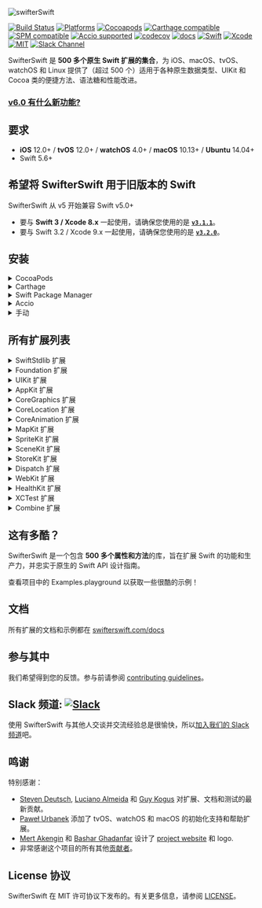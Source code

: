 <p align="left">
  <img src="https://cdn.rawgit.com/SwifterSwift/SwifterSwift/master/Assets/logo.svg" title="swifterSwift">
</p>

[![Build Status](https://github.com/SwifterSwift/SwifterSwift/workflows/SwifterSwift/badge.svg?branch=master)](https://github.com/SwifterSwift/SwifterSwift/actions)
[![Platforms](https://img.shields.io/badge/platforms-iOS%20%7C%20tvOS%20%7C%20macOS%20%7C%20watchOS%20%7C%20Linux-lightgrey.svg)](https://github.com/SwifterSwift/swifterSwift)
[![Cocoapods](https://img.shields.io/cocoapods/v/SwifterSwift.svg)](https://cocoapods.org/pods/SwifterSwift)
[![Carthage compatible](https://img.shields.io/badge/Carthage-Compatible-brightgreen.svg?style=flat)](https://github.com/Carthage/Carthage)
[![SPM compatible](https://img.shields.io/badge/SPM-Compatible-brightgreen.svg?style=flat)](https://swift.org/package-manager/)
[![Accio supported](https://img.shields.io/badge/Accio-supported-0A7CF5.svg?style=flat)](https://github.com/JamitLabs/Accio)
[![codecov](https://codecov.io/gh/SwifterSwift/SwifterSwift/branch/master/graph/badge.svg)](https://codecov.io/gh/SwifterSwift/SwifterSwift)
[![docs](http://swifterswift.com/docs/badge.svg)](http://swifterswift.com/docs)
[![Swift](https://img.shields.io/badge/Swift-5.6-orange.svg)](https://swift.org)
[![Xcode](https://img.shields.io/badge/Xcode-12.4-blue.svg)](https://developer.apple.com/xcode)
[![MIT](https://img.shields.io/badge/License-MIT-red.svg)](https://opensource.org/licenses/MIT)
[![Slack Channel](https://img.shields.io/badge/Slack-SwifterSwift-green.svg)](https://join.slack.com/t/swifterswift/shared_invite/zt-s6dl4g2e-R5V5baIawGpdUz2heShjiQ)

SwifterSwift 是 **500 多个原生 Swift 扩展的集合**，为 iOS、macOS、tvOS、watchOS 和 Linux 提供了（超过 500 个）适用于各种原生数据类型、UIKit 和 Cocoa 类的便捷方法、语法糖和性能改进。

### [v6.0 有什么新功能?](https://github.com/SwifterSwift/SwifterSwift/blob/master/CHANGELOG.md#v600)

## 要求

- **iOS** 12.0+ / **tvOS** 12.0+ / **watchOS** 4.0+ / **macOS** 10.13+ / **Ubuntu** 14.04+
- Swift 5.6+

## 希望将 SwifterSwift 用于旧版本的 Swift

SwifterSwift 从 v5 开始兼容 Swift v5.0+

- 要与 **Swift 3 / Xcode 8.x** 一起使用，请确保您使用的是 [**`v3.1.1`**](https://github.com/SwifterSwift/SwifterSwift/releases/tag/3.1.1)。
- 要与 Swift 3.2 / Xcode 9.x 一起使用，请确保您使用的是 [**`v3.2.0`**](https://github.com/SwifterSwift/SwifterSwift/releases/tag/3.2.0)。

## 安装

<details>
<summary>CocoaPods</summary>
</br>
<p>要使用 <a href="http://cocoapods.org">CocoaPods</a> 将 SwifterSwift 集成到您的 Xcode 项目，请在您的 <code>Podfile</code> 中设置:</p>
<h4>- 集成所有扩展（推荐）:</h4>
<pre><code class="ruby language-ruby">pod 'SwifterSwift'</code></pre>
<h4>- 仅集成 SwiftStdlib 扩展:</h4>
<pre><code class="ruby language-ruby">pod 'SwifterSwift/SwiftStdlib'</code></pre>
<h4>- 仅集成 Foundation 扩展:</h4>
<pre><code class="ruby language-ruby">pod 'SwifterSwift/Foundation'</code></pre>
<h4>- 仅集成 UIKit 扩展:</h4>
<pre><code class="ruby language-ruby">pod 'SwifterSwift/UIKit'</code></pre>
<h4>- 仅集成 AppKit 扩展:</h4>
<pre><code class="ruby language-ruby">pod 'SwifterSwift/AppKit'</code></pre>
<h4>- 仅集成 MapKit 扩展:</h4>
<pre><code class="ruby language-ruby">pod 'SwifterSwift/MapKit'</code></pre>
<h4>- 仅集成 CoreGraphics 扩展:</h4>
<pre><code class="ruby language-ruby">pod 'SwifterSwift/CoreGraphics'</code></pre>
<h4>- 仅集成 CoreLocation 扩展:</h4>
<pre><code class="ruby language-ruby">pod 'SwifterSwift/CoreLocation'</code></pre>
<h4>- 仅集成 SpriteKit 扩展:</h4>
<pre><code class="ruby language-ruby">pod 'SwifterSwift/SpriteKit'</code></pre>
<h4>- 仅集成 SceneKit 扩展:</h4>
<pre><code class="ruby language-ruby">pod 'SwifterSwift/SceneKit'</code></pre>
<h4>- 仅集成 StoreKit 扩展:</h4>
<pre><code class="ruby language-ruby">pod 'SwifterSwift/StoreKit'</code></pre>
<h4>- 仅集成 Dispatch 扩展:</h4>
<pre><code class="ruby language-ruby">pod 'SwifterSwift/Dispatch'</code></pre>
<h4>- 仅集成 WebKit 扩展:</h4>
<pre><code class="ruby language-ruby">pod 'SwifterSwift/WebKit'</code></pre>
<h4>- 仅集成 HealthKit 扩展:</h4>
<pre><code class="ruby language-ruby">pod 'SwifterSwift/HealthKit'</code></pre>
</details>

<details>
<summary>Carthage</summary>
</br>
<p>要使用 <a href="https://github.com/Carthage/Carthage">Carthage</a> 将 SwifterSwift 集成到您的 Xcode 项目中，请在您的 <code>Cartfile</code> 中设置:</p>
<pre><code class="ogdl language-ogdl">github "SwifterSwift/SwifterSwift" ~&gt; 6.0
</code></pre>
</details>

<details>
<summary>Swift Package Manager</summary>
</br>
<p>你可以使用 <a href="https://swift.org/package-manager">The Swift Package Manager</a> 来安装 SwifterSwift，请在你的 <code>Package.swift</code> 文件中添加正确的描述:</p>
<pre><code class="swift language-swift">import PackageDescription
let package = Package(
    name: "YOUR_PROJECT_NAME",
    targets: [],
    dependencies: [
        .package(url: "https://github.com/SwifterSwift/SwifterSwift.git", from: "6.0.0")
    ]
)
</code></pre>
<p>接下来，将 <code>SwifterSwift</code> 添加到您的 targets 依赖项中，如下所示:</p>
<pre><code class="swift language-swift">.target(
    name: "YOUR_TARGET_NAME",
    dependencies: [
        "SwifterSwift",
    ]
),</code></pre>
<p>然后运行 <code>swift package update</code>。</p>
<p>请注意，<a href="https://swift.org/package-manager">Swift Package Manager</a> 不支持为 iOS/tvOS/macOS/watchOS 应用程序编译 - 请参阅下一节中的 Accio。
</details>

<details>
<summary>Accio</summary>
<p><a href="https://github.com/JamitLabs/Accio">Accio</a> 是一个基于 SwiftPM 的依赖管理器，可以为 iOS/macOS/tvOS/watchOS 构建框架。因此，集成步骤与上述完全相同。一旦你的 <code>Package.swift</code> 文件被配置，你需要运行 <code>accio update</code> 而不是 <code>swift package update</code>。</p>
</details>

<details>
<summary>手动</summary>
</br>
<p>将 <a href="https://github.com/SwifterSwift/SwifterSwift/tree/master/Sources/SwifterSwift">SwifterSwift</a> 文件夹添加到您的 Xcode 项目以使用所有扩展或特定扩展。</p>
<p>对于您的 test targets，您还可以添加 <a href="https://github.com/SwifterSwift/SwifterSwift/tree/master/Tests/XCTest">XCTest</a> 文件夹。</p>
</details>

## 所有扩展列表

<details>
<summary>SwiftStdlib 扩展</summary>
</br>
<ul>
<li><a href="https://github.com/SwifterSwift/SwifterSwift/tree/master/Sources/SwifterSwift/SwiftStdlib/ArrayExtensions.swift"><code>Array extensions</code></a></li>
<li><a href="https://github.com/SwifterSwift/SwifterSwift/tree/master/Sources/SwifterSwift/SwiftStdlib/BidirectionalCollectionExtensions.swift"><code>BidirectionalCollection extensions</code></a></li>
<li><a href="https://github.com/SwifterSwift/SwifterSwift/tree/master/Sources/SwifterSwift/SwiftStdlib/BinaryFloatingPointExtensions.swift"><code>BinaryFloatingPoint extensions</code></a></li>
<li><a href="https://github.com/SwifterSwift/SwifterSwift/tree/master/Sources/SwifterSwift/SwiftStdlib/BoolExtensions.swift"><code>Bool extensions</code></a></li>
<li><a href="https://github.com/SwifterSwift/SwifterSwift/tree/master/Sources/SwifterSwift/SwiftStdlib/CharacterExtensions.swift"><code>Character extensions</code></a></li>
<li><a href="https://github.com/SwifterSwift/SwifterSwift/tree/master/Sources/SwifterSwift/SwiftStdlib/CollectionExtensions.swift"><code>Collection extensions</code></a></li>
<li><a href="https://github.com/SwifterSwift/SwifterSwift/tree/master/Sources/SwifterSwift/SwiftStdlib/ComparableExtensions.swift"><code>Comparable extensions</code></a></li>
<li><a href="https://github.com/SwifterSwift/SwifterSwift/tree/master/Sources/SwifterSwift/SwiftStdlib/DecodableExtensions.swift"><code>DecodableExtensions extensions</code></a></li>
<li><a href="https://github.com/SwifterSwift/SwifterSwift/tree/master/Sources/SwifterSwift/SwiftStdlib/DefaultStringInterpolationExtensions.swift"><code>DefaultStringInterpolationExtensions extensions</code></a></li>
<li><a href="https://github.com/SwifterSwift/SwifterSwift/tree/master/Sources/SwifterSwift/SwiftStdlib/DictionaryExtensions.swift"><code>Dictionary extensions</code></a></li>
<li><a href="https://github.com/SwifterSwift/SwifterSwift/tree/master/Sources/SwifterSwift/SwiftStdlib/DoubleExtensions.swift"><code>Double extensions</code></a></li>
<li><a href="https://github.com/SwifterSwift/SwifterSwift/tree/master/Sources/SwifterSwift/SwiftStdlib/FloatExtensions.swift"><code>Float extensions</code></a></li>
<li><a href="https://github.com/SwifterSwift/SwifterSwift/tree/master/Sources/SwifterSwift/SwiftStdlib/FloatingPointExtensions.swift"><code>FloatingPoint extensions</code></a></li>
<li><a href="https://github.com/SwifterSwift/SwifterSwift/tree/master/Sources/SwifterSwift/SwiftStdlib/IntExtensions.swift"><code>Int extensions</code></a></li>
<li><a href="https://github.com/SwifterSwift/SwifterSwift/tree/master/Sources/SwifterSwift/SwiftStdlib/OptionalExtensions.swift"><code>Optional extensions</code></a></li>
<li><a href="https://github.com/SwifterSwift/SwifterSwift/blob/master/Sources/SwifterSwift/SwiftStdlib/RangeReplaceableCollectionExtensions.swift"><code>RangeReplaceableCollection extensions</code></a></li>
<li><a href="https://github.com/SwifterSwift/SwifterSwift/tree/master/Sources/SwifterSwift/SwiftStdlib/SequenceExtensions.swift"><code>Sequence extensions</code></a></li>
<li><a href="https://github.com/SwifterSwift/SwifterSwift/tree/master/Sources/SwifterSwift/SwiftStdlib/SignedIntegerExtensions.swift"><code>SignedInteger extensions</code></a></li>
<li><a href="https://github.com/SwifterSwift/SwifterSwift/tree/master/Sources/SwifterSwift/SwiftStdlib/SignedNumericExtensions.swift"><code>SignedNumeric extensions</code></a></li>
<li><a href="https://github.com/SwifterSwift/SwifterSwift/tree/master/Sources/SwifterSwift/SwiftStdlib/StringExtensions.swift"><code>String extensions</code></a></li>
<li><a href="https://github.com/SwifterSwift/SwifterSwift/blob/master/Sources/SwifterSwift/SwiftStdlib/StringProtocolExtensions.swift"><code>StringProtocol extensions</code></a></li>
</ul>
</details>

<details>
<summary>Foundation 扩展</summary>
</br>
<ul>
<li><a href="https://github.com/SwifterSwift/SwifterSwift/tree/master/Sources/SwifterSwift/Foundation/CalendarExtensions.swift"><code>Calendar extensions</code></a></li>
<li><a href="https://github.com/SwifterSwift/SwifterSwift/tree/master/Sources/SwifterSwift/Foundation/DataExtensions.swift"><code>Data extensions</code></a></li>
<li><a href="https://github.com/SwifterSwift/SwifterSwift/tree/master/Sources/SwifterSwift/Foundation/DateExtensions.swift"><code>Date extensions</code></a></li>
<li><a href="https://github.com/SwifterSwift/SwifterSwift/blob/master/Sources/SwifterSwift/Foundation/FileManagerExtensions.swift"><code>FileManager extensions</code></a></li>
<li><a href="https://github.com/SwifterSwift/SwifterSwift/tree/master/Sources/SwifterSwift/Foundation/LocaleExtensions.swift"><code>Locale extensions</code></a></li>
<li><a href="https://github.com/SwifterSwift/SwifterSwift/tree/master/Sources/SwifterSwift/Foundation/NSAttributedStringExtensions.swift"><code>NSAttributedString extensions</code></a></li>
<li><a href="https://github.com/SwifterSwift/SwifterSwift/tree/master/Sources/SwifterSwift/Foundation/NSPredicateExtensions.swift"><code>NSPredicate extensions</code></a></li>
<li><a href="https://github.com/SwifterSwift/SwifterSwift/tree/master/Sources/SwifterSwift/Foundation/URLExtensions.swift"><code>URL extensions</code></a></li>
<li><a href="https://github.com/SwifterSwift/SwifterSwift/tree/master/Sources/SwifterSwift/Foundation/URLRequestExtensions.swift"><code>URLRequest extensions</code></a></li>
<li><a href="https://github.com/SwifterSwift/SwifterSwift/tree/master/Sources/SwifterSwift/Foundation/URLSessionExtensions.swift"><code>URLSession extensions</code></a></li>
<li><a href="https://github.com/SwifterSwift/SwifterSwift/tree/master/Sources/SwifterSwift/Foundation/UserDefaultsExtensions.swift"><code>UserDefaults extensions</code></a></li>
</ul>
</details>

<details>
<summary>UIKit 扩展</summary>
</br>
<ul>
<li><a href="https://github.com/SwifterSwift/SwifterSwift/tree/master/Sources/SwifterSwift/UIKit/UIActivityExtensions.swift"><code>UIActivity extensions</code></a></li>
<li><a href="https://github.com/SwifterSwift/SwifterSwift/tree/master/Sources/SwifterSwift/UIKit/UIAlertControllerExtensions.swift"><code>UIAlertController extensions</code></a></li>
<li><a href="https://github.com/SwifterSwift/SwifterSwift/tree/master/Sources/SwifterSwift/UIKit/UIApplicationExtensions.swift"><code>UIApplication extensions</code></a></li>
<li><a href="https://github.com/SwifterSwift/SwifterSwift/tree/master/Sources/SwifterSwift/UIKit/UIBarButtonItemExtensions.swift"><code>UIBarButtonItem extensions</code></a></li>
<li><a href="https://github.com/SwifterSwift/SwifterSwift/tree/master/Sources/SwifterSwift/UIKit/UIButtonExtensions.swift"><code>UIButton extensions</code></a></li>
<li><a href="https://github.com/SwifterSwift/SwifterSwift/tree/master/Sources/SwifterSwift/UIKit/UICollectionViewExtensions.swift"><code>UICollectionView extensions</code></a></li>
<li><a href="https://github.com/SwifterSwift/SwifterSwift/tree/master/Sources/SwifterSwift/Shared/ColorExtensions.swift"><code>UIColor extensions</code></a></li>
<li><a href="https://github.com/SwifterSwift/SwifterSwift/tree/master/Sources/SwifterSwift/UIKit/UIDatePickerExtensions.swift"><code>UIDatePicker extensions</code></a></li>
<li><a href="https://github.com/SwifterSwift/SwifterSwift/tree/master/Sources/SwifterSwift/Shared/EdgeInsetsExtensions.swift"><code>UIEdgeInsets extensions</code></a></li>
<li><a href="https://github.com/SwifterSwift/SwifterSwift/tree/master/Sources/SwifterSwift/UIKit/UIFontExtensions.swift"><code>UIFont extensions</code></a></li>
<li><a href="https://github.com/SwifterSwift/SwifterSwift/tree/master/Sources/SwifterSwift/UIKit/UIGestureRecognizer.swift"><code>UIGestureRecognizer extensions</code></a></li>
<li><a href="https://github.com/SwifterSwift/SwifterSwift/tree/master/Sources/SwifterSwift/UIKit/UIImageExtensions.swift"><code>UIImage extensions</code></a></li>
<li><a href="https://github.com/SwifterSwift/SwifterSwift/tree/master/Sources/SwifterSwift/UIKit/UIImageViewExtensions.swift"><code>UIImageView extensions</code></a></li>
<li><a href="https://github.com/SwifterSwift/SwifterSwift/tree/master/Sources/SwifterSwift/UIKit/UILabelExtensions.swift"><code>UILabel extensions</code></a></li>
<li><a href="https://github.com/SwifterSwift/SwifterSwift/tree/master/Sources/SwifterSwift/UIKit/UILayoutPriorityExtensions.swift"><code>UILayoutPriority extensions</code></a></li>
<li><a href="https://github.com/SwifterSwift/SwifterSwift/tree/master/Sources/SwifterSwift/UIKit/UINavigationBarExtensions.swift"><code>UINavigationBar extensions</code></a></li>
<li><a href="https://github.com/SwifterSwift/SwifterSwift/tree/master/Sources/SwifterSwift/UIKit/UINavigationControllerExtensions.swift"><code>UINavigationController extensions</code></a></li>
<li><a href="https://github.com/SwifterSwift/SwifterSwift/tree/master/Sources/SwifterSwift/UIKit/UINavigationItemExtensions.swift"><code>UINavigationItem extensions</code></a></li>
<li><a href="https://github.com/SwifterSwift/SwifterSwift/tree/master/Sources/SwifterSwift/UIKit/UIRefreshControlExtensions.swift"><code>UIRefreshControl extensions</code></a></li>
<li><a href="https://github.com/SwifterSwift/SwifterSwift/tree/master/Sources/SwifterSwift/UIKit/UIScrollViewExtensions.swift"><code>UIScrollView extensions</code></a></li>
<li><a href="https://github.com/SwifterSwift/SwifterSwift/tree/master/Sources/SwifterSwift/UIKit/UISearchBarExtensions.swift"><code>UISearchBar extensions</code></a></li>
<li><a href="https://github.com/SwifterSwift/SwifterSwift/tree/master/Sources/SwifterSwift/UIKit/UISegmentedControlExtensions.swift"><code>UISegmentedControl extensions</code></a></li>
<li><a href="https://github.com/SwifterSwift/SwifterSwift/tree/master/Sources/SwifterSwift/UIKit/UISliderExtensions.swift"><code>UISlider extensions</code></a></li>
<li><a href="https://github.com/SwifterSwift/SwifterSwift/blob/master/Sources/SwifterSwift/UIKit/UIStackViewExtensions.swift"><code>UIStackView extensions</code></a></li>
<li><a href="https://github.com/SwifterSwift/SwifterSwift/tree/master/Sources/SwifterSwift/UIKit/UIStoryboardExtensions.swift"><code>UIStoryboard extensions</code></a></li>
<li><a href="https://github.com/SwifterSwift/SwifterSwift/tree/master/Sources/SwifterSwift/UIKit/UISwitchExtensions.swift"><code>UISwitch extensions</code></a></li>
<li><a href="https://github.com/SwifterSwift/SwifterSwift/tree/master/Sources/SwifterSwift/UIKit/UITabBarExtensions.swift"><code>UITabBar extensions</code></a></li>
<li><a href="https://github.com/SwifterSwift/SwifterSwift/tree/master/Sources/SwifterSwift/UIKit/UITableViewExtensions.swift"><code>UITableView extensions</code></a></li>
<li><a href="https://github.com/SwifterSwift/SwifterSwift/tree/master/Sources/SwifterSwift/UIKit/UITextFieldExtensions.swift"><code>UITextField extensions</code></a></li>
<li><a href="https://github.com/SwifterSwift/SwifterSwift/tree/master/Sources/SwifterSwift/UIKit/UITextViewExtensions.swift"><code>UITextView extensions</code></a></li>
<li><a href="https://github.com/SwifterSwift/SwifterSwift/tree/master/Sources/SwifterSwift/UIKit/UIViewControllerExtensions.swift"><code>UIViewController extensions</code></a></li>
<li><a href="https://github.com/SwifterSwift/SwifterSwift/tree/master/Sources/SwifterSwift/UIKit/UIViewExtensions.swift"><code>UIView extensions</code></a></li>
<li><a href="https://github.com/SwifterSwift/SwifterSwift/tree/master/Sources/SwifterSwift/UIKit/UIWindowExtensions.swift"><code>UIWindow extensions</code></a></li>
</ul>
</details>

<details>
<summary>AppKit 扩展</summary>
</br>
<ul>
<li><a href="https://github.com/SwifterSwift/SwifterSwift/tree/master/Sources/SwifterSwift/Shared/ColorExtensions.swift"><code>NSColor extensions</code></a></li>
<li><a href="https://github.com/SwifterSwift/SwifterSwift/tree/master/Sources/SwifterSwift/AppKit/NSViewExtensions.swift"><code>NSView extensions</code></a></li>
<li><a href="https://github.com/SwifterSwift/SwifterSwift/tree/master/Sources/SwifterSwift/AppKit/NSImageExtensions.swift"><code>NSImage extensions</code></a></li>
</ul>
</details>

<details>
<summary>CoreGraphics 扩展</summary>
</br>
<ul>
<li><a href="https://github.com/SwifterSwift/SwifterSwift/tree/master/Sources/SwifterSwift/CoreGraphics/CGColorExtensions.swift"><code>CGColor extensions</code></a></li>
<li><a href="https://github.com/SwifterSwift/SwifterSwift/tree/master/Sources/SwifterSwift/CoreGraphics/CGFloatExtensions.swift"><code>CGFloat extensions</code></a></li>
<li><a href="https://github.com/SwifterSwift/SwifterSwift/tree/master/Sources/SwifterSwift/CoreGraphics/CGPointExtensions.swift"><code>CGPoint extensions</code></a></li>
<li><a href="https://github.com/SwifterSwift/SwifterSwift/tree/master/Sources/SwifterSwift/CoreGraphics/CGSizeExtensions.swift"><code>CGSize extensions</code></a></li>
<li><a href="https://github.com/SwifterSwift/SwifterSwift/tree/master/Sources/SwifterSwift/CoreGraphics/CGRectExtensions.swift"><code>CGRect extensions</code></a></li>
<li><a href="https://github.com/SwifterSwift/SwifterSwift/tree/master/Sources/SwifterSwift/CoreGraphics/CGVectorExtensions.swift"><code>CGVector extensions</code></a></li>
</ul>
</details>

<details>
<summary>CoreLocation 扩展</summary>
</br>
<ul>
<li><a href="https://github.com/SwifterSwift/SwifterSwift/tree/master/Sources/SwifterSwift/CoreLocation/CLLocationExtensions.swift"><code>CLLocation extensions</code></a></li>
<li><a href="https://github.com/SwifterSwift/SwifterSwift/tree/master/Sources/SwifterSwift/CoreLocation/CLVisitExtensions.swift"><code>CLVisit extensions</code></a></li>
</ul>
</details>

<details>
<summary>CoreAnimation 扩展</summary>
</br>
<ul>
<li><a href="https://github.com/SwifterSwift/SwifterSwift/tree/master/Sources/SwifterSwift/CoreAnimation/CAGradientLayerExtensions.swift"><code>CAGradientLayer extensions</code></a></li>
</ul>
</details>

<details>
<summary>MapKit 扩展</summary>
</br>
<ul>
<li><a href="https://github.com/SwifterSwift/SwifterSwift/blob/master/Sources/SwifterSwift/MapKit/MKMapViewExtensions.swift"><code>MKMapView extensions</code></a></li>
<li><a href="https://github.com/SwifterSwift/SwifterSwift/blob/master/Sources/SwifterSwift/MapKit/MKPolylineExtensions.swift"><code>MKPolyline extensions</code></a></li>
</ul>
</details>

<details>
<summary>SpriteKit 扩展</summary>
</br>
<ul>
<li><a href="https://github.com/SwifterSwift/SwifterSwift/blob/master/Sources/SwifterSwift/SpriteKit/SKNodeExtensions.swift"><code>SKNode extensions</code></a></li>
</ul>
</details>

<details>
<summary>SceneKit 扩展</summary>
</br>
<ul>
<li><a href="https://github.com/SwifterSwift/SwifterSwift/blob/master/Sources/SwifterSwift/SceneKit/SCNBoxExtensions.swift"><code>SCNBox extensions</code></a></li>
<li><a href="https://github.com/SwifterSwift/SwifterSwift/blob/master/Sources/SwifterSwift/SceneKit/SCNCone.swift"><code>SCNCone extensions</code></a></li>
<li><a href="https://github.com/SwifterSwift/SwifterSwift/blob/master/Sources/SwifterSwift/SceneKit/SCNCapsule.swift"><code>SCNCapsule extensions</code></a></li>
<li><a href="https://github.com/SwifterSwift/SwifterSwift/blob/master/Sources/SwifterSwift/SceneKit/SCNCylinderExtensions.swift"><code>SCNCylinder extensions</code></a></li>
<li><a href="https://github.com/SwifterSwift/SwifterSwift/blob/master/Sources/SwifterSwift/SceneKit/SCNGeometryExtensions.swift"><code>SCNGeometry extensions</code></a></li>
<li><a href="https://github.com/SwifterSwift/SwifterSwift/blob/master/Sources/SwifterSwift/SceneKit/SCNMaterialExtensions.swift"><code>SCNMaterial extensions</code></a></li>
<li><a href="https://github.com/SwifterSwift/SwifterSwift/blob/master/Sources/SwifterSwift/SceneKit/SCNPlaneExtensions.swift"><code>SCNPlane extensions</code></a></li>
<li><a href="https://github.com/SwifterSwift/SwifterSwift/blob/master/Sources/SwifterSwift/SceneKit/SCNShape.swift"><code>SCNShape extensions</code></a></li>
<li><a href="https://github.com/SwifterSwift/SwifterSwift/blob/master/Sources/SwifterSwift/SceneKit/SCNSphereExtensions.swift"><code>SCNSphere extensions</code></a></li>
<li><a href="https://github.com/SwifterSwift/SwifterSwift/blob/master/Sources/SwifterSwift/SceneKit/SCNVector3Extensions.swift"><code>SCNVector3 extensions</code></a></li>
</ul>
</details>

<details>
<summary>StoreKit 扩展</summary>
</br>
<ul>
<li><a href="https://github.com/SwifterSwift/SwifterSwift/blob/master/Sources/SwifterSwift/StoreKit/SKProductExtensions.swift"><code>SKProduct extensions</code></a></li>
</ul>
</details>

<details>
<summary>Dispatch 扩展</summary>
</br>
<ul>
<li><a href="https://github.com/SwifterSwift/SwifterSwift/blob/master/Sources/SwifterSwift/Dispatch/DispatchQueueExtensions.swift"><code>DispatchQueue extensions</code></a></li>
</ul>
</details>

<details>
<summary>WebKit 扩展</summary>
</br>
<ul>
<li><a href="https://github.com/SwifterSwift/SwifterSwift/blob/master/Sources/SwifterSwift/WebKit/WKWebViewExtensions.swift"><code>WKWebView extensions</code></a></li>
</ul>
</details>

<details>
<summary>HealthKit 扩展</summary>
</br>
<ul>
<li><a href="https://github.com/SwifterSwift/SwifterSwift/blob/master/Sources/SwifterSwift/HealthKit/HKActivitySummaryExtensions.swift"><code>HKActivitySummary extensions</code></a></li>
</ul>
</details>

<details>
<summary>XCTest 扩展</summary>
</br>
<ul>
<li><a href="https://github.com/SwifterSwift/SwifterSwift/blob/master/Tests/XCTest/XCTestExtensions.swift"><code>XCTest extensions</code></a></li>
</ul>
</details>

<details>
<summary>Combine 扩展</summary>
</br>
<ul>
<li><a href="https://github.com/SwifterSwift/SwifterSwift/blob/master/Sources/SwifterSwift/Combine/FutureExtensions.swift"><code>Future extensions</code></a></li>
</ul>
</details>

## 这有多酷？

SwifterSwift 是一个包含 **500 多个属性和方法**的库，旨在扩展 Swift 的功能和生产力，并忠实于原生的 Swift API 设计指南。

查看项目中的 Examples.playground 以获取一些很酷的示例！

## 文档

所有扩展的文档和示例都在 [swifterswift.com/docs](http://swifterswift.com/docs)

## 参与其中

我们希望得到您的反馈。参与前请参阅 [contributing guidelines](https://github.com/SwifterSwift/SwifterSwift/tree/master/CONTRIBUTING.md)。

## Slack 频道: [![Slack](https://img.shields.io/badge/Slack-SwifterSwift-green.svg)](https://swifterswift.slack.com)

使用 SwifterSwift 与其他人交谈并交流经验总是很愉快，所以[加入我们的 Slack 频道](https://swifterswift.slack.com)吧。

## 鸣谢

特别感谢：

- [Steven Deutsch](https://github.com/SD10), [Luciano Almeida](https://github.com/LucianoPAlmeida) 和 [Guy Kogus](https://github.com/guykogus) 对扩展、文档和测试的最新贡献。
- [Paweł Urbanek](https://github.com/pawurb) 添加了 tvOS、watchOS 和 macOS 的初始化支持和帮助扩展。
- [Mert Akengin](https://github.com/pvtmert) 和 [Bashar Ghadanfar](https://www.behance.net/lionbytes) 设计了 [project website](http://swifterswift.com) 和 logo.
- 非常感谢这个项目的所有其他[贡献者](https://github.com/SwifterSwift/SwifterSwift/graphs/contributors)。

## License 协议

SwifterSwift 在 MIT 许可协议下发布的。有关更多信息，请参阅 [LICENSE](https://github.com/SwifterSwift/SwifterSwift/blob/master/LICENSE)。
